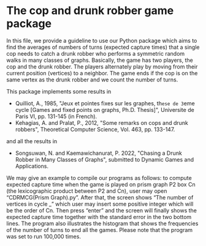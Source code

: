
# The cop and drunk robber game package

In this file, we provide a guideline to use our Python package 
which aims to find the averages of numbers of turns (expected capture times) 
that a single cop needs to catch a drunk robber who performs a symmetric random walks 
in many classes of graphs. Basically, the game has two players, the cop and the drunk 
robber. The players alternately play by moving from their current position (vertices) 
to a neighbor. The game ends if the cop is on the same vertex as the drunk robber and 
we count the number of turns.

This package implements some results in
-	Quilliot, A., 1985, "Jeux et pointes fixes sur les graphes, th`ese de 3`eme cycle [Games and fixed points on graphs, Ph.D. Thesis]", Universite de Paris VI, pp. 131-145 (in French).
-	Kehagias, A. and Pralat, P., 2012, "Some remarks on cops and drunk robbers", Theoretical Computer Science, Vol. 463, pp. 133-147.

and all the results in
-	Songsuwan, N. and Kaemawichanurat, P. 2022, "Chasing a Drunk Robber in Many Classes of Graphs", submitted to Dynamic Games and Applications.

We may give an example to compile our programs as follows: to compute expected capture time when the game is played on prism graph P2 box Cn (the lexicographic product between P2 and Cn), user may open 
“CDRMCG(Prism Graph).py”. 
After that, the screen shows 
“The number of vertices in cycle _” 
which user may insert some positive integer which will be the order of Cn. Then press “enter” and the screen will finally shows the expected capture time together with the standard error in the two bottom lines. The program also illustrates the histogram that shows the frequencies of the number of turns to end all the games. Please note that the program was set to run 100,000 times. 
